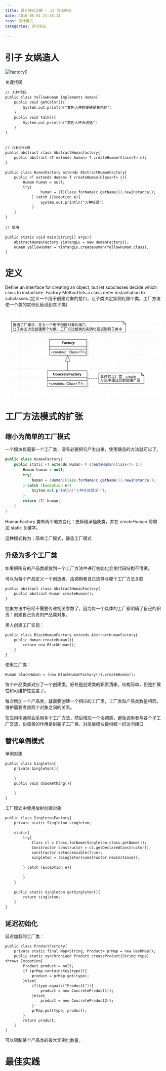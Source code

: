 ```yaml
---
title: 设计模式之蝉 - 工厂方法模式
date: 2016-05-01 21:38:14
tags: 设计模式
categories: 读书笔记

---
```



# 引子 女娲造人

![factory0](11)


关键代码

```
// 人种代码
public class YellowHuman implements Human{
    public void getColor(){
        System.out.println("黄色人种的皮肤是黄色的")
    }
    public void talk(){
        System.out.println("黄色人种会说话")
    }
}


// 八卦炉代码
public abstract class AbstractHumanfactory{
    public abstract <T extends human> T createHuman(Class<T> c);
}

public class HumanFactory extends AbstractHumanFactory{
    public <T extends Human> T createHuman(Class<T> c){
        Human human = null;
        try{
                human = (T)Class.forName(c.getName()).newInstance();
            } catch (Exception e){
                System.out.println("人种错误")
            }
    }
}

// 使用

public static void main(String[] args){
    AbstractHumanFactory YinYangLu = new HumanFactory();
    Human yellowHuman = YinYangLu.createHuman(YellowHuman.class);
}
```

<!--more-->

# 定义

Define an interface for creating an object, but let subclasses decide which class to instantiate. Factory Method lets a class defer instantiation to subclasses.(定义一个用于创建对象的接口，让子类决定实例化哪个类。工厂方法使一个类的实例化延迟到其子类)

![工厂模式通用类图 factory1](https://raw.githubusercontent.com/fangmd/markdownphoto/master/src/design-uml/design_uml_normal_factory.png)



# 工厂方法模式的扩张

## 缩小为简单的工厂模式

一个模块仅需要一个工厂类，没有必要把它产生出来，使用静态的方法就可以了。

```java
public class HumanFactory{
    public static <T extends Human> T createHuman(Class<T> c){
        Human human = null;
        try{
            human = (Human)Class.forName(c.getName()).newInstance();
        } catch (Exception e){
            Ssytem.out.println("人种生成错误!");
        }
        return (T) human;
    }
}
```

HumanFactory 类有两个地方变化：去掉继承抽象类，并在 createHuman 前增加 static 关键字。

这种模式称为：简单工厂模式，静态工厂模式

## 升级为多个工厂类

如果把所有的产品类都放到一个工厂方法中进行初始化会使代码结构不清晰。

可以为每个产品定义一个创造者，由调用者自己选择与哪个工厂方法关联

```
public abstract class AbstractHumanFactory{
    public abstract Human createHuman();
}
```

抽象方法中已经不需要传递相关参数了，因为每一个具体的工厂都明确了自己的职责：创建自己负责的产品类对象。

黑人创建工厂实现：

```
public class BlackHumanFactory extends AbstractHumanFactory{
    public Human createHuman(){
        return new BlackHuman();
    }
}
```

使用工厂类：

```
Human blackHuman = (new BlackHumanFactory()).createHuman();
```

每个产品类都对应了一个创建类，好处是创建类的职责清晰，结构简单，但是扩展性和可维护性变差了。

每次增加一个产品类，就需要创建一个相应的工厂类，工厂类和产品类数量相同，维护需要考虑两个对象之间的关系。

在应用中通常会采用多个工厂方法，然后增加一个协调类，避免调用者与各个子工厂交流，协调类的作用是封装子工厂类，对高层模块提供统一的访问接口

## 替代单例模式

单例对象

```
public class Singleton{
    private Singleton(){

    }
    public void doSomething(){

    }
}
```

工厂模式中使用放射创建对象

```
public class SingletonFactory{
    private static Singleton singleton;

    static{
        try{
            Class cl = Class.forName(Singleton.class.getName());
            Constructor constructor = cl.getDeclaredConstructor();
            constructor.setAccessible(true);
            singleton = (Singleton)constructor.newInstance();

        } catch (Exception e){

        }
    }

    public static Singleton getSingleton(){
        return singleton;
    }
}
```


## 延迟初始化

延迟加载的工厂类：

```
public class ProductFactory{
    private static final Map<String, Product> prMap = new HashMap();
    public static synchroniaed Product createProduct(String type) throws Exception{
        Product product = null;
        if (prMap.containsKey(type)){
            product = prMap.get(type);
        }else{
            if(type.equals("Product1")){
                product = new ConcreteProduct1();
            }else{
                product = new ConcreteProduct2();
            }
            prMap.put(type, product);
        }
        return product;
    }
}
```

可以限制某个产品类的最大实例化数量，

# 最佳实践






